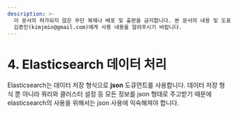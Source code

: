 ```yaml
---
description: >-
  이 문서의 허가되지 않은 무단 복제나 배포 및 출판을 금지합니다. 본 문서의 내용 및 도표 등을 인용하고자 하는 경우 출처를 명시하고
  김종민(kimjmin@gmail.com)에게 사용 내용을 알려주시기 바랍니다.
---
```


# 4. Elasticsearch 데이터 처리

  Elasticsearch는 데이터 저장 형식으로 **json** 도큐먼트를 사용합니다. 데이터 저장 형식 뿐 아니라 쿼리와 클러스터 설정 등 모든 정보를 json 형태로 주고받기 때문에 elasticsearch의 사용을 위해서는 json 사용에 익숙해져야 합니다.

